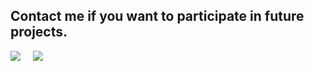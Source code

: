 
<!-- BLOG-POST-LIST:START -->

<p align="center">
  <h2>Contact me if you want to participate in future projects.</h2>
  <a href="https://twitter.com/royvoytheboy"><img src="https://img.shields.io/badge/twitter-%231DA1F2.svg?&style=for-the-badge&logo=twitter&logoColor=white" /></a>&nbsp;&nbsp;&nbsp;&nbsp; 
  <a href="mailto:royvoytheboy@gmail.com?subject=Came%20from%20Github"><img src="https://i.imgur.com/lifKYhf.png?&style=for-the-badge&logo=gmail&logoColor=white" /></a>&nbsp;&nbsp;&nbsp;&nbsp;
  <!--<a href="https://dev.to/<yours>"><img src="https://img.shields.io/badge/DEV.TO-%230A0A0A.svg?&style=for-the-badge&logo=dev-dot-to&logoColor=white" />       </a>&nbsp;&nbsp;&nbsp;&nbsp;
 
 <a href="https://www.linkedin.com/in/<yours>/"><img src="https://img.shields.io/badge/linkedin-%230077B5.svg?&style=for-the-badge&logo=linkedin&logoColor=white" /></a>&nbsp;&nbsp;&nbsp;&nbsp; -->
 
 
<p>
<!-- BLOG-POST-LIST:END -->
<!--
**PetarWho/PetarWho** is a ✨ _special_ ✨ repository because its `README.md` (this file) appears on your GitHub profile.

Here are some ideas to get you started:

- 🔭 I’m currently working on ...
- 🌱 I’m currently learning ...
- 👯 I’m looking to collaborate on ...
- 🤔 I’m looking for help with ...
- 💬 Ask me about ...
- 📫 How to reach me: ...
- 😄 Pronouns: ...
- ⚡ Fun fact: ...
-->
